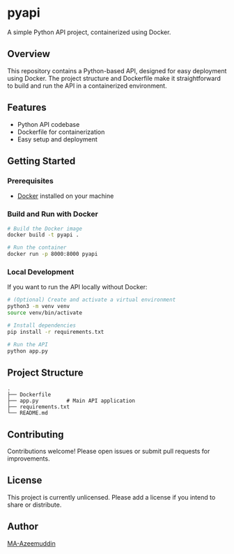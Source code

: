 # pyapi

A simple Python API project, containerized using Docker.

## Overview

This repository contains a Python-based API, designed for easy deployment using Docker. The project structure and Dockerfile make it straightforward to build and run the API in a containerized environment.

## Features

- Python API codebase
- Dockerfile for containerization
- Easy setup and deployment

## Getting Started

### Prerequisites

- [Docker](https://docs.docker.com/get-docker/) installed on your machine

### Build and Run with Docker

```bash
# Build the Docker image
docker build -t pyapi .

# Run the container
docker run -p 8000:8000 pyapi
```

### Local Development

If you want to run the API locally without Docker:

```bash
# (Optional) Create and activate a virtual environment
python3 -m venv venv
source venv/bin/activate

# Install dependencies
pip install -r requirements.txt

# Run the API
python app.py
```

## Project Structure

```
.
├── Dockerfile
├── app.py         # Main API application
├── requirements.txt
└── README.md
```

## Contributing

Contributions welcome! Please open issues or submit pull requests for improvements.

## License

This project is currently unlicensed. Please add a license if you intend to share or distribute.

## Author

[MA-Azeemuddin](https://github.com/MA-Azeemuddin)